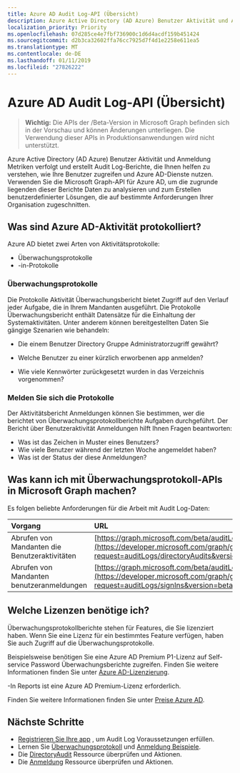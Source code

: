 ```yaml
---
title: Azure AD Audit Log-API (Übersicht)
description: Azure Active Directory (AD Azure) Benutzer Aktivität und Anmeldung Metriken verfolgt und erstellt Audit Log-Berichte, die Ihnen helfen zu verstehen, wie Ihre Benutzer zugreifen und Azure AD-Dienste nutzen. Verwenden Sie die Microsoft Graph-API für Azure AD, um die zugrunde liegenden dieser Berichte Daten zu analysieren und zum Erstellen benutzerdefinierter Lösungen, die auf bestimmte Anforderungen Ihrer Organisation zugeschnitten.
localization_priority: Priority
ms.openlocfilehash: 07d285ce4e7fbf736900c1d6d4acdf159b451424
ms.sourcegitcommit: d2b3ca32602ffa76cc7925d7f4d1e2258e611ea5
ms.translationtype: MT
ms.contentlocale: de-DE
ms.lasthandoff: 01/11/2019
ms.locfileid: "27826222"
---
```

# <a name="azure-ad-audit-log-api-overview"></a>Azure AD Audit Log-API (Übersicht)

> **Wichtig:** Die APIs der /Beta-Version in Microsoft Graph befinden sich in der Vorschau und können Änderungen unterliegen. Die Verwendung dieser APIs in Produktionsanwendungen wird nicht unterstützt.

Azure Active Directory (AD Azure) Benutzer Aktivität und Anmeldung Metriken verfolgt und erstellt Audit Log-Berichte, die Ihnen helfen zu verstehen, wie Ihre Benutzer zugreifen und Azure AD-Dienste nutzen. Verwenden Sie die Microsoft Graph-API für Azure AD, um die zugrunde liegenden dieser Berichte Daten zu analysieren und zum Erstellen benutzerdefinierter Lösungen, die auf bestimmte Anforderungen Ihrer Organisation zugeschnitten.

## <a name="what-are-azure-ad-activity-logs"></a>Was sind Azure AD-Aktivität protokolliert?

Azure AD bietet zwei Arten von Aktivitätsprotokolle:

- Überwachungsprotokolle 
- -in-Protokolle

### <a name="audit-logs"></a>Überwachungsprotokolle

Die Protokolle Aktivität Überwachungsbericht bietet Zugriff auf den Verlauf jeder Aufgabe, die in Ihrem Mandanten ausgeführt. Die Protokolle Überwachungsbericht enthält Datensätze für die Einhaltung der Systemaktivitäten. Unter anderem können bereitgestellten Daten Sie gängige Szenarien wie behandeln:

- Die einem Benutzer Directory Gruppe Administratorzugriff gewährt?

- Welche Benutzer zu einer kürzlich erworbenen app anmelden?

- Wie viele Kennwörter zurückgesetzt wurden in das Verzeichnis vorgenommen?

### <a name="sign-in-logs"></a>Melden Sie sich die Protokolle

Der Aktivitätsbericht Anmeldungen können Sie bestimmen, wer die berichtet von Überwachungsprotokollberichte Aufgaben durchgeführt. Der Bericht über Benutzeraktivität Anmeldungen hilft Ihnen Fragen beantworten:

- Was ist das Zeichen in Muster eines Benutzers?
- Wie viele Benutzer während der letzten Woche angemeldet haben?
- Was ist der Status der diese Anmeldungen?

## <a name="what-can-i-do-with-audit-log-apis-in-microsoft-graph"></a>Was kann ich mit Überwachungsprotokoll-APIs in Microsoft Graph machen?

Es folgen beliebte Anforderungen für die Arbeit mit Audit Log-Daten:

Vorgang | URL
:----------|:----
Abrufen von Mandanten die Benutzeraktivitäten | [https://graph.microsoft.com/beta/auditLogs/directoryAudits](https://developer.microsoft.com/graph/graph-explorer?request=auditLogs/directoryAudits&version=beta)
Abrufen von Mandanten benutzeranmeldungen | [https://graph.microsoft.com/beta/auditLogs/signIns](https://developer.microsoft.com/graph/graph-explorer?request=auditLogs/signIns&version=beta)

## <a name="what-licenses-do-i-need"></a>Welche Lizenzen benötige ich?

Überwachungsprotokollberichte stehen für Features, die Sie lizenziert haben.  Wenn Sie eine Lizenz für ein bestimmtes Feature verfügen, haben Sie auch Zugriff auf die Überwachungsprotokolle.

Beispielsweise benötigen Sie eine Azure AD Premium P1-Lizenz auf Self-service Password Überwachungsberichte zugreifen.  Finden Sie weitere Informationen finden Sie unter [Azure AD-Lizenzierung](https://azure.microsoft.com/pricing/details/active-directory/).

-In Reports ist eine Azure AD Premium-Lizenz erforderlich.

Finden Sie weitere Informationen finden Sie unter [Preise Azure AD](https://azure.microsoft.com/pricing/details/active-directory/).

## <a name="next-steps"></a>Nächste Schritte

- [Registrieren Sie Ihre app](https://docs.microsoft.com/azure/active-directory/active-directory-reporting-api-prerequisites-azure-portal) , um Audit Log Voraussetzungen erfüllen. 
- Lernen Sie [Überwachungsprotokoll](https://docs.microsoft.com/azure/active-directory/active-directory-reporting-api-audit-samples) und [Anmeldung Beispiele](https://docs.microsoft.com/azure/active-directory/active-directory-reporting-api-sign-in-activity-samples).  
- Die [DirectoryAudit](directoryaudit.md) Ressource überprüfen und Aktionen.
- Die [Anmeldung](signin.md) Ressource überprüfen und Aktionen. 
